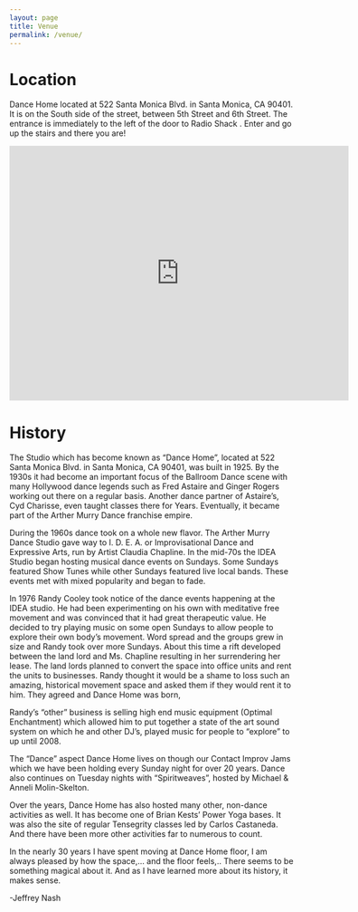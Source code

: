 ```yaml
---
layout: page
title: Venue
permalink: /venue/
---
```


Location
=====

Dance Home located at 522 Santa Monica Blvd. in Santa Monica, CA 90401.  It is
on the South side of the street, between 5th Street and 6th Street.  The
entrance is immediately to the left of the door to Radio Shack .  Enter and go
up the stairs and there you are!

<iframe src="https://www.google.com/maps/embed?pb=!1m18!1m12!1m3!1d3307.026505593861!2d-118.4956940844659!3d34.01753058061537!2m3!1f0!2f0!3f0!3m2!1i1024!2i768!4f13.1!3m3!1m2!1s0x80c2a4ce67b24be5%3A0x2117628d38bcf5bf!2s522+Santa+Monica+Blvd%2C+Santa+Monica%2C+CA+90401!5e0!3m2!1sen!2sus!4v1444471809394" width="600" height="450" frameborder="0" style="border:0" allowfullscreen></iframe>

History
=====

The Studio which has become known as “Dance Home”, located at 522 Santa Monica
Blvd. in Santa Monica, CA 90401, was built in 1925.  By the 1930s it had
become an important focus of the Ballroom Dance scene with many Hollywood dance
legends such as Fred Astaire and Ginger Rogers working out there on a regular
basis.  Another dance partner of Astaire’s, Cyd Charisse, even taught classes
there for Years.  Eventually, it became part of the Arther Murry Dance
franchise empire.

During the 1960s dance took on a whole new flavor.  The Arther Murry Dance
Studio gave way to I. D. E. A. or Improvisational Dance and Expressive Arts,
run by Artist Claudia Chapline. In the mid-70s the IDEA Studio began hosting
musical dance events on Sundays.  Some Sundays featured Show Tunes while other
Sundays featured live local bands.  These events met with mixed popularity and
began to fade.

In 1976 Randy Cooley took notice of the dance events happening at the IDEA
studio.  He had been experimenting on his own with meditative free movement and
was convinced that it had great therapeutic value.  He decided to try playing
music on some open Sundays to allow people to explore their own body’s
movement.  Word spread and the groups grew in size and Randy took over more
Sundays.  About this time a rift developed between the land lord and Ms.
Chapline resulting in her surrendering her lease.  The land lords planned to
convert the space into office units and rent the units to businesses.  Randy
thought it would be a shame to loss such an amazing, historical movement space
and asked them if they would rent it to him.  They agreed and Dance Home was
born,

Randy’s “other” business is selling high end music equipment (Optimal
Enchantment) which allowed him to put together a state of the art sound system
on which he and other DJ’s,  played music for people to “explore” to up until
2008.

The “Dance” aspect Dance Home lives on though our Contact Improv Jams which we
have been holding every Sunday night for over 20 years.  Dance also continues
on Tuesday nights with “Spiritweaves”, hosted by Michael & Anneli
Molin-Skelton.

Over the years, Dance Home has also hosted many other, non-dance activities as
well.  It has become one of Brian Kests’ Power Yoga bases.  It was also the
site of regular Tensegrity classes led by Carlos Castaneda.  And there have
been more other activities far to numerous to count.

In the nearly 30 years I have spent moving at Dance Home floor, I am always
pleased by how the space,… and the floor feels,.. There seems to be something
magical about it.  And as I have learned more about its history, it makes
sense.

-Jeffrey Nash

